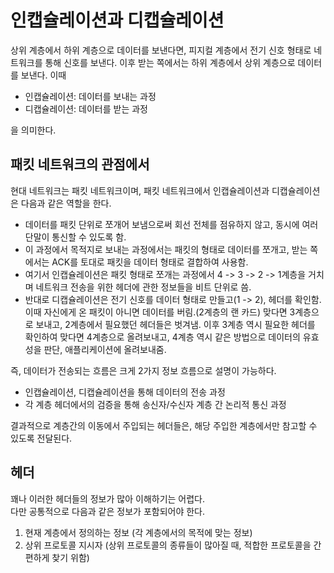 # 인캡슐레이션과 디캡슐레이션

상위 계층에서 하위 계층으로 데이터를 보낸다면, 피지컬 계층에서 전기 신호 형태로 네트워크를 통해 신호를 보낸다. 이후 받는 쪽에서는 하위 계층에서 상위 계층으로 데이터를 보낸다. 이때

+ 인캡슐레이션: 데이터를 보내는 과정
+ 디캡슐레이션: 데이터를 받는 과정

을 의미한다.

## 패킷 네트워크의 관점에서

현대 네트워크는 패킷 네트워크이며, 패킷 네트워크에서 인캡슐레이션과 디캡슐레이션은 다음과 같은 역할을 한다.

+ 데이터를 패킷 단위로 쪼개어 보냄으로써 회선 전체를 점유하지 않고, 동시에 여러 단말이 통신할 수 있도록 함.
+ 이 과정에서 목적지로 보내는 과정에서는 패킷의 형태로 데이터를 쪼개고, 받는 쪽에서는 ACK를 토대로 패킷을 데이터 형태로 결합하여 사용함.
+ 여기서 인캡슐레이션은 패킷 형태로 쪼개는 과정에서 4 -> 3 -> 2 -> 1계층을 거치며 네트워크 전송을 위한 헤더에 관한 정보들을 비트 단위로 씀.
+ 반대로 디캡슐레이션은 전기 신호를 데이터 형태로 만들고(1 -> 2), 헤더를 확인함. 이때 자신에게 온 패킷이 아니면 데이터를 버림.(2계층의 랜 카드) 맞다면 3계층으로 보내고, 2계층에서 필요했던 헤더들은 벗겨냄. 이후 3계층 역시 필요한 헤더를 확인하여 맞다면 4계층으로 올려보내고, 4계층 역시 같은 방법으로 데이터의 유효성을 판단, 애플리케이션에 올려보내줌.

즉, 데이터가 전송되는 흐름은 크게 2가지 정보 흐름으로 설명이 가능하다.

+ 인캡슐레이션, 디캡슐레이션을 통해 데이터의 전송 과정
+ 각 계층 헤더에서의 검증을 통해 송신자/수신자 계층 간 논리적 통신 과정

결과적으로 계층간의 이동에서 주입되는 헤더들은, 해당 주입한 계층에서만 참고할 수 있도록 전달된다.

## 헤더

꽤나 이러한 헤더들의 정보가 많아 이해하기는 어렵다.  
다만 공통적으로 다음과 같은 정보가 포함되어야 한다.

1. 현재 계층에서 정의하는 정보 (각 계층에서의 목적에 맞는 정보)
2. 상위 프로토콜 지시자 (상위 프로토콜의 종류들이 많아질 때, 적합한 프로토콜을 간편하게 찾기 위함)

